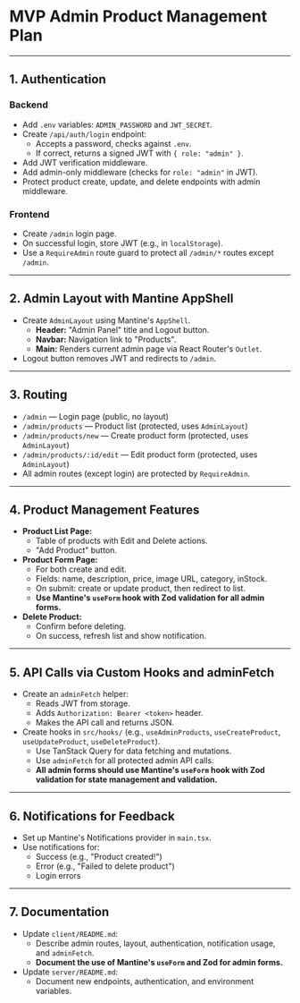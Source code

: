# MVP Admin Product Management Plan

---

## 1. Authentication

### Backend
- Add `.env` variables: `ADMIN_PASSWORD` and `JWT_SECRET`.
- Create `/api/auth/login` endpoint:
  - Accepts a password, checks against `.env`.
  - If correct, returns a signed JWT with `{ role: "admin" }`.
- Add JWT verification middleware.
- Add admin-only middleware (checks for `role: "admin"` in JWT).
- Protect product create, update, and delete endpoints with admin middleware.

### Frontend
- Create `/admin` login page.
- On successful login, store JWT (e.g., in `localStorage`).
- Use a `RequireAdmin` route guard to protect all `/admin/*` routes except `/admin`.

---

## 2. Admin Layout with Mantine AppShell

- Create `AdminLayout` using Mantine's `AppShell`.
  - **Header:** "Admin Panel" title and Logout button.
  - **Navbar:** Navigation link to "Products".
  - **Main:** Renders current admin page via React Router's `Outlet`.
- Logout button removes JWT and redirects to `/admin`.

---

## 3. Routing

- `/admin` — Login page (public, no layout)
- `/admin/products` — Product list (protected, uses `AdminLayout`)
- `/admin/products/new` — Create product form (protected, uses `AdminLayout`)
- `/admin/products/:id/edit` — Edit product form (protected, uses `AdminLayout`)
- All admin routes (except login) are protected by `RequireAdmin`.

---

## 4. Product Management Features

- **Product List Page:**
  - Table of products with Edit and Delete actions.
  - "Add Product" button.
- **Product Form Page:**
  - For both create and edit.
  - Fields: name, description, price, image URL, category, inStock.
  - On submit: create or update product, then redirect to list.
  - **Use Mantine's `useForm` hook with Zod validation for all admin forms.**
- **Delete Product:**
  - Confirm before deleting.
  - On success, refresh list and show notification.

---

## 5. API Calls via Custom Hooks and adminFetch

- Create an `adminFetch` helper:
  - Reads JWT from storage.
  - Adds `Authorization: Bearer <token>` header.
  - Makes the API call and returns JSON.
- Create hooks in `src/hooks/` (e.g., `useAdminProducts`, `useCreateProduct`, `useUpdateProduct`, `useDeleteProduct`).
  - Use TanStack Query for data fetching and mutations.
  - Use `adminFetch` for all protected admin API calls.
  - **All admin forms should use Mantine's `useForm` hook with Zod validation for state management and validation.**

---

## 6. Notifications for Feedback

- Set up Mantine's Notifications provider in `main.tsx`.
- Use notifications for:
  - Success (e.g., "Product created!")
  - Error (e.g., "Failed to delete product")
  - Login errors

---

## 7. Documentation

- Update `client/README.md`:
  - Describe admin routes, layout, authentication, notification usage, and `adminFetch`.
  - **Document the use of Mantine's `useForm` and Zod for admin forms.**
- Update `server/README.md`:
  - Document new endpoints, authentication, and environment variables.
